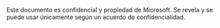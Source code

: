 Este documento es confidencial y propiedad de Microsoft. Se revela y se puede usar únicamente según un acuerdo de confidencialidad.